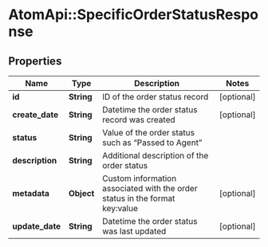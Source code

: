 # AtomApi::SpecificOrderStatusResponse

## Properties
Name | Type | Description | Notes
------------ | ------------- | ------------- | -------------
**id** | **String** | ID of the order status record | [optional] 
**create_date** | **String** | Datetime the order status record was created | [optional] 
**status** | **String** | Value of the order status such as “Passed to Agent” | 
**description** | **String** | Additional description of the order status | 
**metadata** | **Object** | Custom information associated with the order status in the format key:value | [optional] 
**update_date** | **String** | Datetime the order status was last updated | [optional] 


